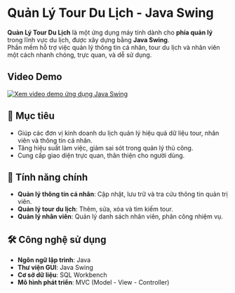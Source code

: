 # Quản Lý Tour Du Lịch - Java Swing

**Quản Lý Tour Du Lịch** là một ứng dụng máy tính dành cho **phía quản lý** trong lĩnh vực du lịch, được xây dựng bằng **Java Swing**.  
Phần mềm hỗ trợ việc quản lý thông tin cá nhân, tour du lịch và nhân viên một cách nhanh chóng, trực quan, và dễ sử dụng.

##  Video Demo
[![Xem video demo ứng dụng Java Swing](https://img.youtube.com/vi/8LhgxC58mt8/maxresdefault.jpg)](https://www.youtube.com/watch?v=8LhgxC58mt8)

## 🎯 Mục tiêu
- Giúp các đơn vị kinh doanh du lịch quản lý hiệu quả dữ liệu tour, nhân viên và thông tin cá nhân.
- Tăng hiệu suất làm việc, giảm sai sót trong quản lý thủ công.
- Cung cấp giao diện trực quan, thân thiện cho người dùng.

## 🚀 Tính năng chính
- **Quản lý thông tin cá nhân**: Cập nhật, lưu trữ và tra cứu thông tin quản trị viên.
- **Quản lý tour du lịch**: Thêm, sửa, xóa và tìm kiếm tour.
- **Quản lý nhân viên**: Quản lý danh sách nhân viên, phân công nhiệm vụ.

## 🛠 Công nghệ sử dụng
- **Ngôn ngữ lập trình**: Java
- **Thư viện GUI**: Java Swing
- **Cơ sở dữ liệu**: SQL Workbench
- **Mô hình phát triển**: MVC (Model - View - Controller)


